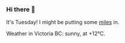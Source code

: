 ### Hi there :wave:

It's Tuesday! I might be putting some [miles](https://www.strava.com/athletes/889963) in.

Weather in Victoria BC: sunny, at +12°C.
